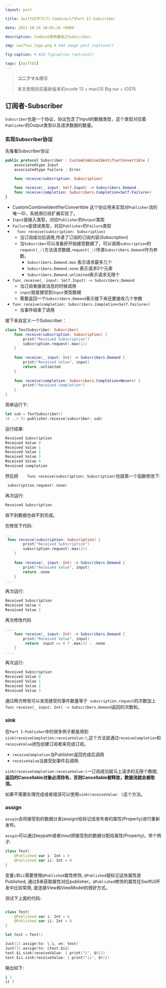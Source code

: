 ```yaml
---
layout: post

title: SwiftUI学习(7)-Combine入门Part II-Subscriber

date: 2021-10-24 10:01:20 +0800

description: Combine使用基础之Subscriber。

img: swiftui_logo.png # Add image post (optional)

fig-caption: # Add figcaption (optional)

tags: [SwiftUI]
---
```


>  **コニクマル**撰写
>
>  本文使用目前最新版本的xcode 13 + macOS Big sur + iOS15

## 订阅者-Subscriber 

`Subscriber`也是一个协议，协议包含了Input的数据类型，这个类型对应着`Publisher`的Output类型以及请求数据的数量。

### 实现Subscriber协议

先看看Subscriber协议

```swift
public protocol Subscriber : CustomCombineIdentifierConvertible {
    associatedtype Input
    associatedtype Failure : Error
  
    func receive(subscription: Subscription)

    func receive(_ input: Self.Input) -> Subscribers.Demand
    func receive(completion: Subscribers.Completion<Self.Failure>)
}
```

- CustomCombineIdentifierConvertible 这个协议用来实现对`Publisher`流的唯一ID，系统用已经扩展实现了。
- `Input`是输入类型，对应`Publisher`的`Output`类型
- `Failure`是错误类型，对应`Publisher`的`Failure`类型
- `  func receive(subscription: Subscription)`
  - 当订阅成功后调用,传递了订阅的订阅内容(Subscription)
  - 当`Subscriber`可以准备好开始接受数据了，可以调用`subscription`的`request(_:)`方法请求数据,`request(_:)`传递`Subscribers.Demand`作为参数。
    - `Subscribers.Demand.max` 表示请求最多几个
    - `Subscribers.Demand.none` 表示请求0个元素
    - `Subscribers.Demand.unlimited`表示请求无限个
- `func receive(_ input: Self.Input) -> Subscribers.Demand`
  - 当订阅者接收消息的时候调用
  - `input`就是接受到`Input`类型数据
  - 需要返回一个`Subscribers.Demand`表示接下来还要接收几个参数
- `func receive(completion: Subscribers.Completion<Self.Failure>)`
  - 当事件结束了调用

接下来自定义一个Subscriber：

```swift
class TestSubscriber: Subscriber{
    func receive(subscription: Subscription) {
        print("Received Subscription")
        subscription.request(.max(1))
    }
    
    func receive(_ input: Int) -> Subscribers.Demand {
        print("Received Value", input)
        return .unlimited
    }
    
    func receive(completion: Subscribers.Completion<Never>) {
        print("Received completion")
    }
}
```

简单运行下:

```swift
let sub = TestSubscriber()
(0 ..< 5).publisher.receive(subscriber: sub)
```

运行结果:

```swift
Received Subscription
Received Value 0
Received Value 1
Received Value 2
Received Value 3
Received Value 4
Received completion
```

然后把`    func receive(subscription: Subscription)`也就第一个函数修改下:

```swift
 subscription.request(.none)
```

再次运行:

```swift
Received Subscription
```

收不到数据也收不到完成。

在修改下代码:

```swift
...
 func receive(subscription: Subscription) {
        print("Received Subscription")
        subscription.request(.max(2))
    }
    
    func receive(_ input: Int) -> Subscribers.Demand {
        print("Received Value", input)
        return .none
    }
...
```

再次运行:

```swift
Received Subscription
Received Value 0
Received Value 1
```

再次修改代码

```swift
....
    func receive(_ input: Int) -> Subscribers.Demand {
        print("Received Value", input)
         return  input == 0 ? .max(2) : .none
    }
....
```

再次运行:

```swift
Received Subscription
Received Value 0
Received Value 1
Received Value 2
Received Value 3
```

通过两次修改可以发现接受的事件数量等于` subscription.request`的次数加上`func receive(_ input: Int) -> Subscribers.Demand`返回的次数和。

### sink

在`Part I-Publisher`中的很多例子都是用到`sink(receiveCompletion:receiveValue:)`,这个方法是通过`receiveCompletion`和`receiveValue`闭包创建订阅者来完成订阅。

- `receiveCompletion`当Publisher返回完成后调用
- `receiveValue`当接受到事件后调用.

`sink(receiveCompletion:receiveValue:)`一订阅成功就马上请求的无限个数据, **返回的Cancellable对象必须持有，否则Cancellable被释放，数据流就会被取消。**

如果不需要处理完成或者错误可以使用`sink(receiveValue: )`这个方法。

### assign

`assgin`会将接受到的数据分发(assign)给标记成发布者的属性(Property)进行重新发布。

`assgin`可以通过keypath或者inout把接受到的数据分配给属性(Property)。举个例子:

```swift
class Test{
    @Published var i: Int = 0
    @Published var ii: Int = 0
}

```

变量`i`和`ii`需要使用`@Published`属性修饰, `@Published`就标记这些属性是Published, 通过$来获取属性对应publisher。`@Published`修饰的属性在SwiftUI开发中比较常用, 是连接View和ViewModel的很好方式。

测试下上面的代码:

```swift

class Test{
    @Published var i: Int = 0
    @Published var ii: Int = 0
}

let test = Test()

Just(1).assign(to: \.i, on: test)
Just(3).assign(to: &test.$ii)
test.$i.sink(receiveValue: { print("i", $0)})
test.$ii.sink(receiveValue: { print("ii", $0)})

```

输出如下:

```swift
i 1
ii 3
```

